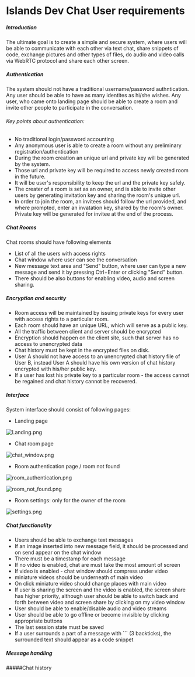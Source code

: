 # Islands Dev Chat User requirements

##### Introduction

The ultimate goal is to create a simple and secure system, where users will be able to communicate with each other via text chat, share snippets of code, exchange pictures and other types of files, do audio and video calls via WebRTC protocol and share each other screen.


##### Authentication
The system should not have a traditional username/password authntication. Any user should be able to have as many identites as hi/she wishes. Any user, who came onto landing page should be able to create a room and invite other people to participate in the conversation.

###### Key points about authentication:
* No traditional login/password accounting
* Any anonymous user is able to create a room without any preliminary registration/authentication
* During the room creation an unique url and private key will be generated by the system.
* Those url and private key will be required to access newly created room in the future. 
* It will be user's responsibility to keep the url and the private key safely.
* The creater of a room is set as an owner, and is able to invite other users by generating invitation key and sharing the room's unique url.
* In order to join the room, an invitees should follow the url provided, and where prompted, enter an invatation key, shared by the room's owner. Private key will be generated for invitee at the end of the process.




##### Chat Rooms
Chat rooms should have following elements
* List of all the users with access rights
* Chat window where user can see the conversation
* New message text area and "Send" button, where user can type a new message and send it by pressing Ctrl+Enter or clicking "Send" button.
* There should be also buttons for enabling video, audio and screen sharing.



##### Encryption and security
* Room access will be maintained by issuing private keys for every user with access rights to a particular room. 
* Each room should have an unique URL, which will serve as a public key.
* All the traffic between client and server should be encrypted
* Encryption should happen on the client site, such that server has no access to unencrypted data
* Chat history must be kept in the encrypted files on disk.
* User A should not have access to an unencrypted chat history file of User B, instead User A should have his own version of chat history encrypted with his/her public key.
* If a user has lost his private key to a particular room - the access cannot be regained and chat history cannot be recovered.



##### Interface
System interface should consist of following pages:

* Landing page

![Landing.png](https://github.com/viocost/islands/raw/master/poc/idevcom/docs/mockups/Landing.png)

* Chat room page

![chat_window.png](https://github.com/viocost/islands/raw/master/poc/idevcom/docs/mockups/chat_window.png)


* Room authentication page / room not found

![room_authentication.png](https://github.com/viocost/islands/raw/master/poc/idevcom/docs/mockups/room_authentication.png)

![room_not_found.png](https://github.com/viocost/islands/raw/master/poc/idevcom/docs/mockups/room_not_found.png)


* Room settings: only for the owner of the room


![settings.png](https://github.com/viocost/islands/raw/master/poc/idevcom/docs/mockups/settings.png)



##### Chat functionality
* Users should be able to exchange text messages
* If an image inserted into new message field, it should be processed and on send appear on the chat window
* There must be a timestamp for each message
* If no video is enabled, chat are must take the most amount of screen
* If video is enabled - chat window should compress under video
* miniature videos should be underneath of main video
* On click miniature video should change places with main video
* If user is sharing the screen and the video is enabled, the screen share has higher priority, although user should be able to switch back and forth between video and screen share by clicking on my video window
* User should be able to enable/disable audio and video streams
* User should be able to go offline or become invisible by clicking appropriate buttons
* The last session state must be saved
* If a user surrounds a part of a message with \`\`\` (3 backticks), the surrounded text should appear as a code snippet

##### Message handling


#####Chat history



